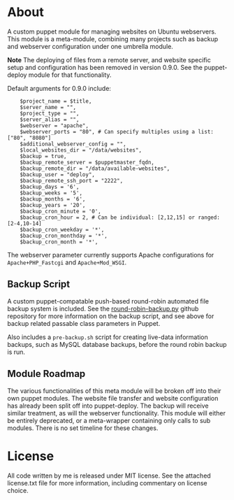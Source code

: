About
================================================================================

A custom puppet module for managing websites on Ubuntu webservers. This module
is a meta-module, combining many projects such as backup and
webserver configuration under one umbrella module.

**Note** The deploying of files from a remote server, and website specific
setup and configuration has been removed in version 0.9.0. See the
puppet-deploy module for that functionality.

Default arguments for 0.9.0 include:

		$project_name = $title,
		$server_name = "",
		$project_type = "",
		$server_alias = "",
		$webserver = "apache",
		$webserver_ports = "80", # Can specify multiples using a list: ["80", "8080"]
		$additional_webserver_config = "",
		$local_websites_dir = "/data/websites",
		$backup = true,
		$backup_remote_server = $puppetmaster_fqdn,
		$backup_remote_dir = "/data/available-websites",
		$backup_user = "deploy",
		$backup_remote_ssh_port = "2222",
		$backup_days = '6',
		$backup_weeks = '5',
		$backup_months = '6',
		$backup_years = '20',
		$backup_cron_minute = '0',
		$backup_cron_hour = 2, # Can be individual: [2,12,15] or ranged: [2-4,10-14]
		$backup_cron_weekday = '*',
		$backup_cron_monthday = '*',
		$backup_cron_month = '*',

The webserver parameter currently supports Apache configurations for
`Apache+PHP_Fastcgi` and `Apache+Mod_WSGI`.

Backup Script
-------------

A custom puppet-compatable push-based round-robin automated file backup system
is included. See the
[round-robin-backup.py](https://github.com/chrislaskey/round-robin-backup.py)
github repository for more information on the backup script, and see above for backup
related passable class parameters in Puppet.

Also includes a `pre-backup.sh` script for creating live-data information
backups, such as MySQL database backups, before the round robin backup is run.

Module Roadmap
-------

The various functionalities of this meta module will be broken off into their
own puppet modules. The website file transfer and website configuration has
already been split off into puppet-deploy. The backup will receive similar
treatment, as will the webserver functionality. This module will either be
entirely deprecated, or a meta-wrapper containing only calls to sub modules.
There is no set timeline for these changes.

License
================================================================================

All code written by me is released under MIT license. See the attached
license.txt file for more information, including commentary on license choice.
